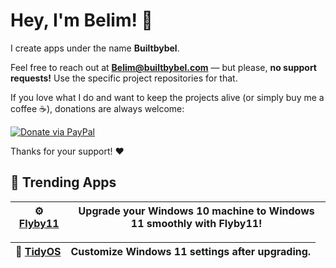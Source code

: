 # Hey, I'm Belim! 👋  

I create apps under the name **Builtbybel**.  

Feel free to reach out at **Belim@builtbybel.com** — but please, **no support requests!** Use the specific project repositories for that.  

If you love what I do and want to keep the projects alive (or simply buy me a coffee ☕), donations are always welcome:  

[![Donate via PayPal](https://img.shields.io/badge/Donate-PayPal-blue?logo=paypal&style=flat-square)](https://www.paypal.com/donate?hosted_button_id=MY7HX4QLYR4KG)  

Thanks for your support! ❤️

## 🚀 Trending Apps  

| ⚙️ **[Flyby11](https://github.com/builtbybel/Flyby11)** | Upgrade your Windows 10 machine to Windows 11 smoothly with Flyby11! |  
|:-------------------------------------------------------:|:--------------------------------------------------------------------:|  

| 🧹 **[TidyOS](https://github.com/builtbybel/TidyOS)** | Customize Windows 11 settings after upgrading.  |  
|:---------------------------------------------------------:|:-------------------------------------------------------------------:|  
